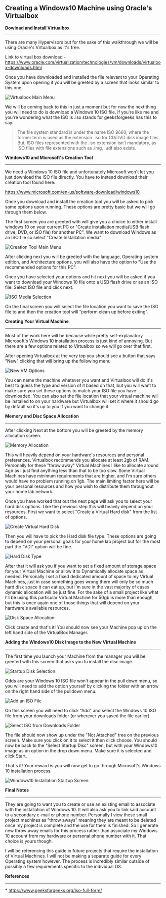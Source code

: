 ## **Creating a Windows10 Machine using Oracle's Virtualbox**

**Dowload and Install Virtualbox**

---

There are many Hypervisors but for the sake of this walkthrough we will be using Oracle's Virtualbox as it's free. 

Link to virtual box download -  https://www.oracle.com/virtualization/technologies/vm/downloads/virtualbox-downloads.html 

Once you have downloaded and installed the file relevant to your Operating System upon opening it you will be greeted by a screen that looks similar to this one.

![Virtualbox Main Menu](main/docs/assets/images/winvm1022/Vm01.png)

We will be coming back to this in just a moment but for now the next thing you will need to do is download a Windows 10 ISO file. If you're like me and you're wondering what the ISO is .iso stands for geeksforgeeks has this to say. 

  >The file system standard is under the name ISO 9660, where the former term is used as the extension .iso for CD/DVD disk image files. But, ISO files represented with the .iso extension isn’t mandatory, as ISO files with file extensions such as .img, .udf also exists.

**Windows10 and Microsoft's Creation Tool**

---

We need a Windows 10 ISO file and unfortunately Microsoft won't let you just download the ISO file directly. You have to instead download their creation tool found here: 

https://www.microsoft.com/en-us/software-download/windows10 

Once you download and install the creation tool you will be asked to pick some options upon running. These options are pretty basic but we will go through them below. 

The first screen you are greeted with will give you a choice to either install windows 10 on your current PC or "Create installation media(USB flash drive, DVD, or ISO file) for another PC". We want to download Windows as an ISO file so select "Create Installation media"

![Creation Tool Main Menu](docs/assets/images/winvm1022/VM02.png)

After clicking next you will be greeted with the language, Operating system edition, and Architecture options, you will also have the option to "Use the recommended options for this PC".  

Once you have selected your options and hit next you will be asked if you want to  download your Windows 10 file onto a  USB flash drive or as an ISO file. Select ISO file and click next.

![ISO Media Selection](docs/assets/images/winvm1022/vm03.png)

On the final screen you will select the file location you want to save the ISO file to and then the creation tool will "perform clean up before exiting". 

**Creating Your Virtual Machine**

---

Most of the work here will be because while pretty self-explanatory Microsoft's Windows 10 installation process is just kind of annoying. But there are a few options related to Virtualbox so we will go over that first. 

After opening Virtualbox at the very top you should see a button that says "New" clicking that will bring up the following menu 

![New VM Options](docs/assets/images/winvm1022/vm04.png)

You can name the machine whatever you want and Virtualbox will do it's best to guess the type and version of it based on that, but you will want to make sure you set these options to match your ISO file you have downloaded. You can also set the file location that your virtual machine will be installed to on your hardware but Virtualbox will set it where it should go by default so it's up to you if you want to change it.

**Memory and Disc Space Allocation**

---

After clicking Next at the bottom you will be greeted by the memory allocation screen. 

![Memory Allocation](docs/assets/images/winvm1022/vm05.png)

This will heavily depend on your hardware's resources and personal preferences. Virtualbox recommends you allocate at least 2gb of RAM. Personally for these "throw away" Virtual Machines I like to allocate around 4gb as I just find anything less than that to be too slow. Some Virtual Machines have minimum requirements that are higher, and I'm sure others would have no problem running on 1gb. The main limiting factor here will be your personal resources and how you wish to distribute them throughout your home lab network.  

Once you have worked that out the next page will ask you to select your hard disk options. Like the previous step this will heavily depend on your resources. First we want to select "Create a Virtual Hard disk" from the list of options.

![Create Virtual Hard Disk](docs/assets/images/winvm1022/vm06.png)

Then you will have to pick the Hard disk file type. These options are going to depend on your personal goals for your home lab project but for the most part the "VDI" option will be fine. 

![Hard Disk Type](docs/assets/images/winvm1022/vm07.png)

After that it will ask you if you want to set a fixed amount of storage space for your Virtual Machine or allow it to Dynamically allocate space as needed. Personally I set a fixed dedicated amount of space to my Virtual Machines, just in case something goes wrong there will only be so much hard disk space it can eat up, but I'm sure in the vast majority of cases dynamic allocation will be just fine. For the sake of a small project like what I'll be using this particular Virtual Machine for 50gb is more than enough, but this is once again one of those things that will depend on your hardware's available resources. 

![Disk Space Allocation](docs/assets/images/winvm1022/vm08.png)

Click create and that's it! You should now see your Machine pop up on the left hand side of the VirtualBox Manager. 

**Adding the Windows10 Disk Image to the New Virtual Machine**

---

The first time you launch your Machine from the manager you will be greeted with this screen that asks you to install the disc image.

![Startup Disk Selection](docs/assets/images/winvm1022/vm09.png)

Odds are your Windows 10 ISO file won't appear in the pull down menu, so you will need to add the option yourself by clicking the folder with an arrow on the right hand side of the pulldown menu.

![Add an ISO File](docs/assets/images/winvm1022/vm10.png)

On this screen you will need to click "Add" and select the Windows 10 ISO file from your downloads folder (or wherever you saved the file earlier). 

![Select ISO from Downloads Folder](docs/assets/images/winvm1022/vm11.png)

The file should now show up under the "Not Attached" tree on the previous screen. Make sure you click on it to select it then click choose. You should now be back to the "Select Startup Disc" screen, but with your Windows10 image as an option in the drop down menu. Make sure it is selected and click Start. 

That's it! Your reward is you will now get to go through Microsoft's Windows 10 installation process.

![Windows10 Installation Startup Screen](docs/assets/images/winvm1022/vm12.png)

**Final Notes**

---

They are going to want you to create or use an existing email to associate with the installation of Windows 10. It will also ask you to link said account to a secondary e-mail or phone number. Personally I view these small project machines as "throw aways" meaning they are meant to be deleted once my project is complete and the use for them is finished. So I generate new throw away emails for this process rather than associate my Windows 10 account from my hardware or personal phone number with it. That choice is yours though. 

I will be referencing this guide in future projects that require the installation of Virtual Machines. I will not be making a separate guide for every Operating system however. The process is incredibly similar outside of possibly a few requirements specific to the individual OS.

**References**

---

\* https://www.geeksforgeeks.org/iso-full-form/

